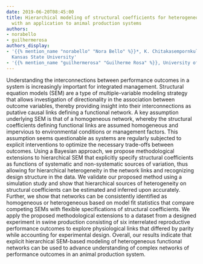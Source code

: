 ```yaml
---
date: 2019-06-20T08:45:00
title: Hierarchical modeling of structural coefficients for heterogeneous networks
  with an application to animal production systems
authors:
- norabello
- guilhermerosa
authors_display:
- '{{% mention_name "norabello" "Nora Bello" %}}*, K. Chitakasempornkul, A. Jager,
  Kansas State University'
- '{{% mention_name "guilhermerosa" "Guilherme Rosa" %}}, University of Wisconsin-Madison'
---
```

Understanding the interconnections between performance outcomes in a system is increasingly important for integrated management. Structural equation models (SEM) are a type of multiple-variable modeling strategy that allows investigation of directionality in the association between outcome variables, thereby providing insight into their interconnections as putative causal links defining a functional network. A key assumption underlying SEM is that of a homogeneous network, whereby the structural coefficients defining functional links are assumed homogeneous and impervious to environmental conditions or management factors. This assumption seems questionable as systems are regularly subjected to explicit interventions to optimize the necessary trade-offs between outcomes. Using a Bayesian approach, we propose methodological extensions to hierarchical SEM that explicitly specify structural coefficients as functions of systematic and non-systematic sources of variation, thus allowing for hierarchical heterogeneity in the network links and recognizing design structure in the data. We validate our proposed method using a simulation study and show that hierarchical sources of heterogeneity on structural coefficients can be estimated and inferred upon accurately. Further, we show that networks can be consistently identified as homogeneous or heterogeneous based on model fit statistics that compare competing SEMs with flexible specifications of structural coefficients. We apply the proposed methodological extensions to a dataset from a designed experiment in swine production consisting of six interrelated reproductive performance outcomes to explore physiological links that differed by parity while accounting for experimental design. Overall, our results indicate that explicit hierarchical SEM-based modeling of heterogeneous functional networks can be used to advance understanding of complex networks of performance outcomes in an animal production system.
